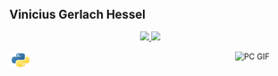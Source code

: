 ## Vinicius Gerlach Hessel
<div align="center">
  <a href="https://github.com/vghessel">
  <img height="180em" src="https://github-readme-stats.vercel.app/api?username=vghessel&show_icons=true&theme=dark&include_all_commits=true&count_private=true"/>
  <img height="180em" src="https://github-readme-stats.vercel.app/api/top-langs/?username=vghessel&layout=compact&langs_count=7&theme=dark"/>
</div>

<div style="display: inline_block"><br>
  <img align="center" alt="Rafa-Python" height="30" width="40" src="https://raw.githubusercontent.com/devicons/devicon/master/icons/python/python-original.svg">
<img align="right" alt="PC GIF" src="https://media.giphy.com/media/WPtWaxuzyf5awJYb3m/giphy.gif" width="100" />
</div>
